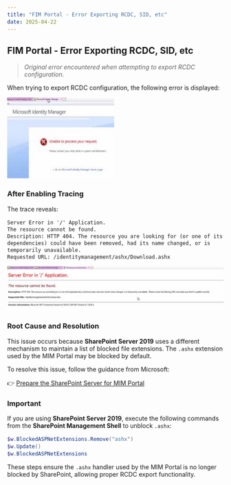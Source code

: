 ```yaml
---
title: "FIM Portal - Error Exporting RCDC, SID, etc"
date: 2025-04-22
---
```


## FIM Portal - Error Exporting RCDC, SID, etc

> _Original error encountered when attempting to export RCDC configuration._

When trying to export RCDC configuration, the following error is displayed:

![](assets/FIM%20Export%20Error%20(RCDC,%20SID,%20...)/2025-04-22-17-51-24.png)

### After Enabling Tracing

The trace reveals:

```
Server Error in '/' Application.
The resource cannot be found.
Description: HTTP 404. The resource you are looking for (or one of its dependencies) could have been removed, had its name changed, or is temporarily unavailable. 
Requested URL: /identitymanagement/ashx/Download.ashx
```

![](assets/FIM%20Export%20Error%20(RCDC,%20SID,%20...)/2025-04-22-17-51-35.png)

### Root Cause and Resolution

This issue occurs because **SharePoint Server 2019** uses a different mechanism to maintain a list of blocked file extensions. The `.ashx` extension used by the MIM Portal may be blocked by default.

To resolve this issue, follow the guidance from Microsoft:

👉 [Prepare the SharePoint Server for MIM Portal](https://docs.microsoft.com/en-us/microsoft-identity-manager/prepare-server-sharepoint)

### Important

If you are using **SharePoint Server 2019**, execute the following commands from the **SharePoint Management Shell** to unblock `.ashx`:

```powershell
$w.BlockedASPNetExtensions.Remove("ashx")
$w.Update()
$w.BlockedASPNetExtensions
```

These steps ensure the `.ashx` handler used by the MIM Portal is no longer blocked by SharePoint, allowing proper RCDC export functionality.

